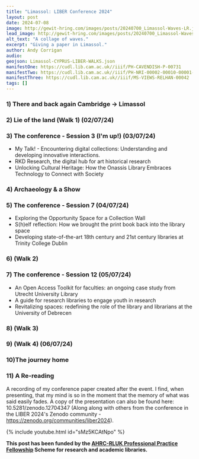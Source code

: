 ```yaml
---
title: "Limassol: LIBER Conference 2024"
layout: post
date: 2024-07-08
image: http://gewit-hring.com/images/posts/20240700_Limassol-Waves-LR.jpg
lead_image: http://gewit-hring.com/images/posts/20240700_Limassol-Waves-LR.jpg
alt_text: "A collage of waves."
excerpt: "Giving a paper in Limassol."
author: Andy Corrigan
audio:
geojson: Limassol-CYPRUS-LIBER-WALKS.json
manifestOne: https://cudl.lib.cam.ac.uk//iiif/PH-CAVENDISH-P-00731 
manifestTwo: https://cudl.lib.cam.ac.uk//iiif/PH-NRI-00002-00010-00001-00001-00008-00004
manifestThree: https://cudl.lib.cam.ac.uk//iiif/MS-VIEWS-RELHAN-00042
tags: []
---
```

### 1) There and back again Cambridge -> Limassol

### 2) Lie of the land (Walk 1) (02/07/24)

### 3) The conference - Session 3 (I'm up!) (03/07/24)
* My Talk! - Encountering digital collections: Understanding and developing innovative interactions.
* RKD Research, the digital hub for art historical research
* Unlocking Cultural Heritage: How the Onassis Library Embraces Technology to Connect with Society

### 4) Archaeology & a Show 

### 5) The conference - Session 7 (04/07/24)
* Exploring the Opportunity Space for a Collection Wall
* S(h)elf reflection: How we brought the print book back into the library space
* Developing state-of-the-art 18th century and 21st century libraries at Trinity College Dublin

### 6) (Walk 2)

### 7) The conference - Session 12 (05/07/24)
* An Open Access Toolkit for faculties: an ongoing case study from Utrecht University Library
* A guide for research libraries to engage youth in research
* Revitalizing spaces: redefining the role of the library and librarians at the University of Debrecen

### 8) (Walk 3)

### 9) (Walk 4) (06/07/24)

### 10)The journey home

### 11) A Re-reading
A recording of my conference paper created after the event. I find, when presenting, that my mind is so in the moment that the memory of what was said easily fades. A copy of the presentation can also be found here: 10.5281/zenodo.12704347 (Along along with others from the conference in the LIBER 2024's Zenodo community - https://zenodo.org/communities/liber2024).

{% include youtube.html id="sMz5KCAtNpo" %}  


**This post has been funded by the [AHRC-RLUK Professional Practice Fellowship](https://www.rluk.ac.uk/ppfs-fellows-2/) Scheme for research and academic libraries.**
